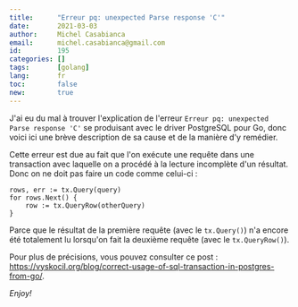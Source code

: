 ```yaml
---
title:      "Erreur pq: unexpected Parse response 'C'"
date:       2021-03-03
author:     Michel Casabianca
email:      michel.casabianca@gmail.com
id:         195
categories: []
tags:       [golang]
lang:       fr
toc:        false
new:        true
---
```


J'ai eu du mal à trouver l'explication de l'erreur `Erreur pq: unexpected Parse response 'C'` se produisant avec le driver PostgreSQL pour Go, donc voici ici une brève description de sa cause et de la manière d'y remédier.

<!--more-->

Cette erreur est due au fait que l'on exécute une requête dans une transaction avec laquelle on a procédé à la lecture incomplète d'un résultat. Donc on ne doit pas faire un code comme celui-ci :

```golang
rows, err := tx.Query(query)
for rows.Next() {
    row := tx.QueryRow(otherQuery)
}
```

Parce que le résultat de la première requête (avec le `tx.Query()`) n'a encore été totalement lu lorsqu'on fait la deuxième requête (avec le `tx.QueryRow()`).

Pour plus de précisions, vous pouvez consulter ce post : <https://vyskocil.org/blog/correct-usage-of-sql-transaction-in-postgres-from-go/>.

*Enjoy!*
